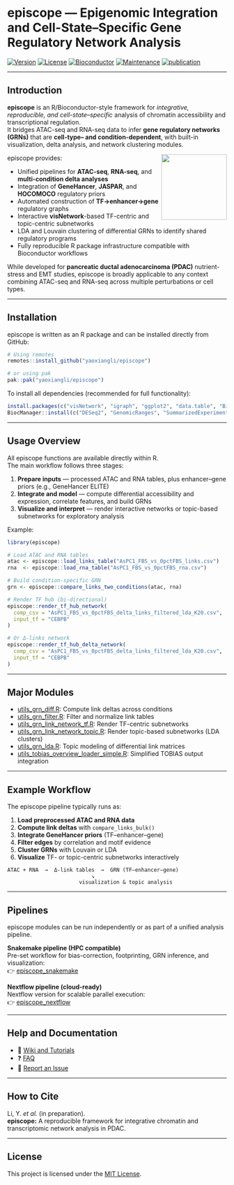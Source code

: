 episcope — Epigenomic Integration and Cell-State–Specific Gene Regulatory Network Analysis
=========================================================================================

[![Version](https://img.shields.io/badge/version-0.9.0-blue.svg?style=plastic)](https://github.com/yaoxiangli/episcope)
[![License](https://img.shields.io/badge/license-MIT-green.svg?style=plastic)](LICENSE)
[![Bioconductor](https://img.shields.io/badge/install%20via-BiocManager-orange.svg?style=plastic)](https://bioconductor.org)
[![Maintenance](https://img.shields.io/badge/Maintained%3F-yes-green.svg?style=plastic)](https://github.com/yaoxiangli/episcope/graphs/commit-activity)
[![publication](https://img.shields.io/badge/Publication-in%20prep-blue.svg?style=plastic)]()

---

## Introduction

**episcope** is an R/Bioconductor-style framework for *integrative, reproducible, and cell-state–specific* analysis of chromatin accessibility and transcriptional regulation.  
It bridges ATAC-seq and RNA-seq data to infer **gene regulatory networks (GRNs)** that are **cell-type– and condition-dependent**, with built-in visualization, delta analysis, and network clustering modules.

<img align="right" width=150 src="man/figures/episcope_logo.png">

episcope provides:

- Unified pipelines for **ATAC-seq**, **RNA-seq**, and **multi-condition delta analyses**
- Integration of **GeneHancer**, **JASPAR**, and **HOCOMOCO** regulatory priors
- Automated construction of **TF→enhancer→gene** regulatory graphs
- Interactive **visNetwork**-based TF-centric and topic-centric subnetworks
- LDA and Louvain clustering of differential GRNs to identify shared regulatory programs
- Fully reproducible R package infrastructure compatible with Bioconductor workflows

While developed for **pancreatic ductal adenocarcinoma (PDAC)** nutrient-stress and EMT studies, episcope is broadly applicable to any context combining ATAC-seq and RNA-seq across multiple perturbations or cell types.

---

## Installation

episcope is written as an R package and can be installed directly from GitHub:

```r
# Using remotes
remotes::install_github("yaoxiangli/episcope")

# or using pak
pak::pak("yaoxiangli/episcope")
```

To install all dependencies (recommended for full functionality):
```r
install.packages(c("visNetwork", "igraph", "ggplot2", "data.table", "BiocManager"))
BiocManager::install(c("DESeq2", "GenomicRanges", "SummarizedExperiment"))
```

---

## Usage Overview

All episcope functions are available directly within R.  
The main workflow follows three stages:

1. **Prepare inputs** — processed ATAC and RNA tables, plus enhancer–gene priors (e.g., GeneHancer ELITE)
2. **Integrate and model** — compute differential accessibility and expression, correlate features, and build GRNs
3. **Visualize and interpret** — render interactive networks or topic-based subnetworks for exploratory analysis

Example:

```r
library(episcope)

# Load ATAC and RNA tables
atac <- episcope::load_links_table("AsPC1_FBS_vs_0pctFBS_links.csv")
rna  <- episcope::load_rna_table("AsPC1_FBS_vs_0pctFBS_rna.csv")

# Build condition-specific GRN
grn <- episcope::compare_links_two_conditions(atac, rna)

# Render TF hub (bi-directional)
episcope::render_tf_hub_network(
  comp_csv = "AsPC1_FBS_vs_0pctFBS_delta_links_filtered_lda_K20.csv",
  input_tf = "CEBPB"
)

# Or Δ-links network
episcope::render_tf_hub_delta_network(
  comp_csv = "AsPC1_FBS_vs_0pctFBS_delta_links_filtered_lda_K20.csv",
  input_tf = "CEBPB"
)
```

---

## Major Modules

* [utils_grn_diff.R](R/utils_grn_diff.R): Compute link deltas across conditions  
* [utils_grn_filter.R](R/utils_grn_filter.R): Filter and normalize link tables  
* [utils_grn_link_network_tf.R](R/utils_grn_link_network_tf.R): Render TF-centric subnetworks  
* [utils_grn_link_network_topic.R](R/utils_grn_link_network_topic.R): Render topic-based subnetworks (LDA clusters)  
* [utils_grn_lda.R](R/utils_grn_lda.R): Topic modeling of differential link matrices  
* [utils_tobias_overview_loader_simple.R](R/utils_tobias_overview_loader_simple.R): Simplified TOBIAS output integration  

---

## Example Workflow

The episcope pipeline typically runs as:

1. **Load preprocessed ATAC and RNA data**
2. **Compute link deltas** with `compare_links_bulk()`
3. **Integrate GeneHancer priors** (TF–enhancer–gene)
4. **Filter edges** by correlation and motif evidence
5. **Cluster GRNs** with Louvain or LDA
6. **Visualize** TF- or topic-centric subnetworks interactively

```
ATAC + RNA  →  Δ-link tables  →  GRN (TF–enhancer–gene)
                           ↘
                       visualization & topic analysis
```

---

## Pipelines

episcope modules can be run independently or as part of a unified analysis pipeline.

**Snakemake pipeline (HPC compatible)**  
Pre-set workflow for bias-correction, footprinting, GRN inference, and visualization:  
👉 [episcope_snakemake](https://github.com/yaoxiangli/episcope_snakemake)

**Nextflow pipeline (cloud-ready)**  
Nextflow version for scalable parallel execution:  
👉 [episcope_nextflow](https://github.com/yaoxiangli/episcope_nextflow)

---

## Help and Documentation

- 📘 [Wiki and Tutorials](https://github.com/yaoxiangli/episcope/wiki)
- ❓ [FAQ](https://github.com/yaoxiangli/episcope/wiki/FAQ)
- 🐛 [Report an Issue](https://github.com/yaoxiangli/episcope/issues)

---

## How to Cite

Li, Y. *et al.* (in preparation).  
**episcope:** A reproducible framework for integrative chromatin and transcriptomic network analysis in PDAC.

---

## License

This project is licensed under the [MIT License](LICENSE).
